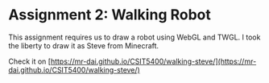 # Assignment 2: Walking Robot

This assignment requires us to draw a robot using WebGL and TWGL. I took the
liberty to draw it as Steve from Minecraft.

Check it on [https://mr-dai.github.io/CSIT5400/walking-steve/](https://mr-dai.github.io/CSIT5400/walking-steve/)
